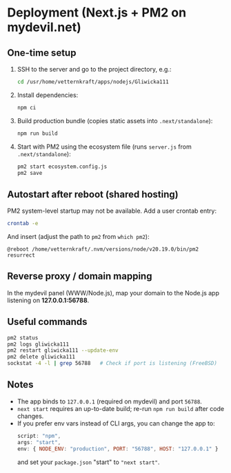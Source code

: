 # Deployment (Next.js + PM2 on mydevil.net)

## One-time setup
1. SSH to the server and go to the project directory, e.g.:
   ```bash
   cd /usr/home/vetternkraft/apps/nodejs/Gliwicka111
   ```
2. Install dependencies:
   ```bash
   npm ci
   ```
3. Build production bundle (copies static assets into `.next/standalone`):
   ```bash
   npm run build
   ```
4. Start with PM2 using the ecosystem file (runs `server.js` from `.next/standalone`):
   ```bash
   pm2 start ecosystem.config.js
   pm2 save
   ```

## Autostart after reboot (shared hosting)
PM2 system-level startup may not be available. Add a user crontab entry:
```bash
crontab -e
```
And insert (adjust the path to `pm2` from `which pm2`):
```
@reboot /home/vetternkraft/.nvm/versions/node/v20.19.0/bin/pm2 resurrect
```

## Reverse proxy / domain mapping
In the mydevil panel (WWW/Node.js), map your domain to the Node.js app listening on **127.0.0.1:56788**.

## Useful commands
```bash
pm2 status
pm2 logs gliwicka111
pm2 restart gliwicka111 --update-env
pm2 delete gliwicka111
sockstat -4 -l | grep 56788   # Check if port is listening (FreeBSD)
```

## Notes
- The app binds to `127.0.0.1` (required on mydevil) and port `56788`.
- `next start` requires an up-to-date build; re-run `npm run build` after code changes.
- If you prefer env vars instead of CLI args, you can change the app to:
  ```js
  script: "npm",
  args: "start",
  env: { NODE_ENV: "production", PORT: "56788", HOST: "127.0.0.1" }
  ```
  and set your `package.json` "start" to `"next start"`.
```

